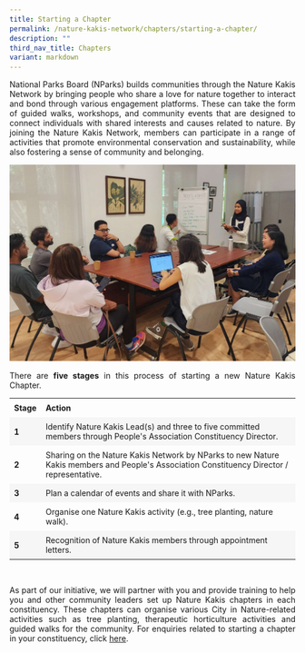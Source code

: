 ```yaml
---
title: Starting a Chapter
permalink: /nature-kakis-network/chapters/starting-a-chapter/
description: ""
third_nav_title: Chapters
variant: markdown
---
```

<section>
	<p align="justify">National Parks Board (NParks) builds communities through the Nature Kakis Network by bringing people who share a love for nature together to interact and bond through various engagement platforms. These can take the form of guided walks, workshops, and community events that are designed to connect individuals with shared interests and causes related to nature. By joining the Nature Kakis Network, members can participate in a range of activities that promote environmental conservation and sustainability, while also fostering a sense of community and belonging.</p>
</section>

<img src="/images/Group%20photos%20and%20Networking/163f7d98-cac1-445d-aff9-cb56c289a59e.jpg">

<section>
<p align="justify">There are <b>five stages</b> in this process of starting a new Nature Kakis Chapter.</p>

 <style> table { border-collapse: collapse; width: 100%; } th, td { text-align: left; padding: 8px; } tr:nth-child(even) { background-color: #F6F6F6; } tr:hover {background-color: #FCDA3E;} </style> 

<table style="width:100%">
  <tbody><tr>
		<td><b>Stage</b></td>
		<td><b>Action</b></td>
  </tr>
		<tr>
    <td><b>1<b></b></b></td>
    <td>Identify Nature Kakis Lead(s) and three to five committed members through People's Association Constituency Director.</td>
  </tr>
  <tr>
		<td><b>2</b></td>
    <td>Sharing on the Nature Kakis Network by NParks to new Nature Kakis members and People's Association Constituency Director / representative.</td>
  </tr>
		  <tr>
				<td><b>3</b></td>
    <td>Plan a calendar of events and share it with NParks.</td>
  </tr>
		 <tr>
			 <td><b>4</b></td>
    <td>Organise one Nature Kakis activity (e.g., tree planting, nature walk).</td>
  </tr>
		  <tr>
    <td><b>5</b></td>
    <td>Recognition of Nature Kakis members through appointment letters.</td>
  </tr>
</tbody></table>
<br>
</section>

<section>
<p align="justify">As part of our initiative, we will partner with you and provide training to help you and other community leaders set up Nature Kakis chapters in each constituency. These chapters can organise various City in Nature-related activities such as tree planting, therapeutic horticulture activities and guided walks for the community. For enquiries related to starting a chapter in your constituency, click <a href="https://form.gov.sg/6450cd7145da250012d2a4dd">here</a>.</p></section>